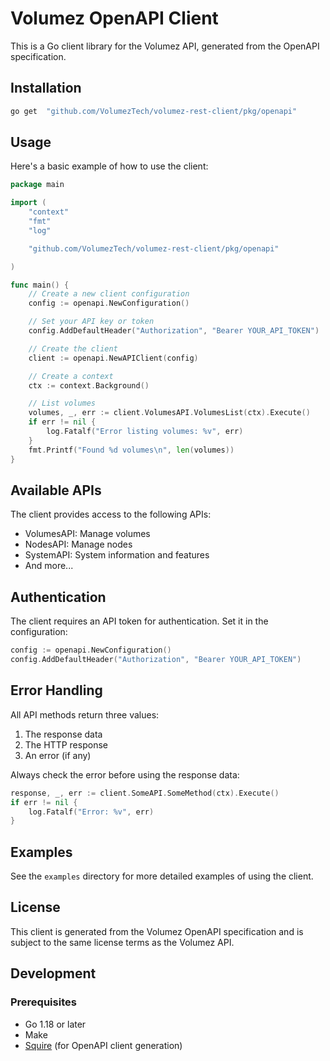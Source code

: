 # Volumez OpenAPI Client

This is a Go client library for the Volumez API, generated from the OpenAPI specification.

## Installation

```bash
go get 	"github.com/VolumezTech/volumez-rest-client/pkg/openapi"

```

## Usage

Here's a basic example of how to use the client:

```go
package main

import (
    "context"
    "fmt"
    "log"

    "github.com/VolumezTech/volumez-rest-client/pkg/openapi"

)

func main() {
    // Create a new client configuration
    config := openapi.NewConfiguration()

    // Set your API key or token
    config.AddDefaultHeader("Authorization", "Bearer YOUR_API_TOKEN")

    // Create the client
    client := openapi.NewAPIClient(config)

    // Create a context
    ctx := context.Background()

    // List volumes
    volumes, _, err := client.VolumesAPI.VolumesList(ctx).Execute()
    if err != nil {
        log.Fatalf("Error listing volumes: %v", err)
    }
    fmt.Printf("Found %d volumes\n", len(volumes))
}
```

## Available APIs

The client provides access to the following APIs:

- VolumesAPI: Manage volumes
- NodesAPI: Manage nodes
- SystemAPI: System information and features
- And more...

## Authentication

The client requires an API token for authentication. Set it in the configuration:

```go
config := openapi.NewConfiguration()
config.AddDefaultHeader("Authorization", "Bearer YOUR_API_TOKEN")
```

## Error Handling

All API methods return three values:
1. The response data
2. The HTTP response
3. An error (if any)

Always check the error before using the response data:

```go
response, _, err := client.SomeAPI.SomeMethod(ctx).Execute()
if err != nil {
    log.Fatalf("Error: %v", err)
}
```

## Examples

See the `examples` directory for more detailed examples of using the client.

## License

This client is generated from the Volumez OpenAPI specification and is subject to the same license terms as the Volumez API.

## Development

### Prerequisites

- Go 1.18 or later
- Make
- [Squire](https://github.com/your-org/squire) (for OpenAPI client generation)
